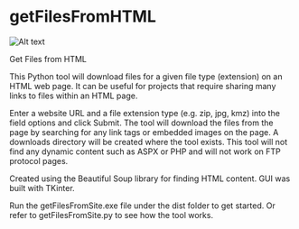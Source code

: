 # getFilesFromHTML
![Alt text](dlFileByExtension.png?raw=true "Title")

Get Files from HTML

This Python tool will download files for a given file type (extension) on an HTML web page.  It can be useful for projects that require sharing many links to files within an HTML page.

Enter a website URL and a file extension type (e.g. zip, jpg, kmz) into the field options and click Submit.  The tool will download the files from the page by searching for any link tags or embedded images on the page.  A downloads directory will be created where the tool exists.  This tool will not find any dynamic content such as ASPX or PHP and will not work on FTP protocol pages.

Created using the Beautiful Soup library for finding HTML content. GUI was built with TKinter.

Run the getFilesFromSite.exe file under the dist folder to get started. Or refer to getFilesFromSite.py to see how the tool works.
